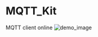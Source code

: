 # MQTT_Kit
MQTT client online
![demo_image](https://github.com/GIAAIL/MQTT_Kit/blob/main/2023-08-30%2016-07-38_2.gif)
